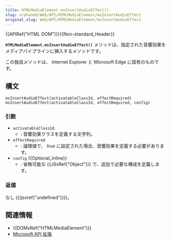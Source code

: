 ```yaml
---
title: HTMLMediaElement.msInsertAudioEffect()
slug: orphaned/Web/API/HTMLMediaElement/msInsertAudioEffect
original_slug: Web/API/HTMLMediaElement/msInsertAudioEffect
---
```


{{APIRef("HTML DOM")}}{{Non-standard_Header}}

**`HTMLMediaElement.msInsertAudioEffect()`** メソッドは、指定された音響効果をメディアパイプラインに挿入するメソッドです。

この独自メソッドは、 Internet Explorer と Microsoft Edge に固有のものです。

## 構文

```js-nolint
msInsertAudioEffect(activatableClassId, effectRequired)
msInsertAudioEffect(activatableClassId, effectRequired, config)
```

### 引数

- `activatableClassId`
  - : 音響効果クラスを定義する文字列。
- `effectRequired`
  - : 論理値で、 _true_ に設定された場合、音響効果を定義する必要があります。
- `config` {{Optional_Inline}}
  - : 省略可能な {{JSxRef("Object")}} で、追加で必要な構成を定義します。

### 返値

なし ({{jsxref("undefined")}})。

## 関連情報

- {{DOMxRef("HTMLMediaElement")}}
- [Microsoft API 拡張](/ja/docs/Web/API/Microsoft_Extensions)
